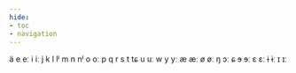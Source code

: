 ```yaml
---
hide:
- toc
- navigation
---
```

ä
e
eː
i
iː
j
k
l
lʲ
m
n
nʲ
o
oː
p
q
r
s
t
tɕ
u
uː
w
y
yː
æ
æː
ø
øː
ŋ
ɔː
ɕ
ɘ
ɘː
ɛ
ɛː
ɨ
ɨː
ɪ
ɪː
